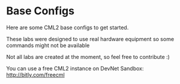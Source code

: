 # Base Configs

Here are some CML2 base configs to get started.

These labs were designed to use real hardware equipment so some commands might not be available

Not all labs are created at the moment, so feel free to contribute :)

You can use a free CML2 instance on DevNet Sandbox: http://bitly.com/freecml

